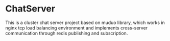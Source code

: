 # ChatServer
This is a cluster chat server project based on muduo library, which works in nginx tcp load balancing environment and implements cross-server communication through redis publishing and subscription.
